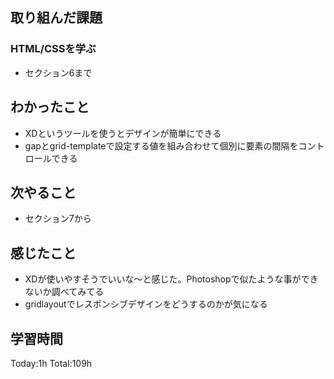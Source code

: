 ## 取り組んだ課題
### HTML/CSSを学ぶ
- セクション6まで
## わかったこと
- XDというツールを使うとデザインが簡単にできる
- gapとgrid-templateで設定する値を組み合わせて個別に要素の間隔をコントロールできる
## 次やること
- セクション7から
## 感じたこと
- XDが使いやすそうでいいな～と感じた。Photoshopで似たような事ができないか調べてみてる
- gridlayoutでレスポンシブデザインをどうするのかが気になる
## 学習時間
Today:1h Total:109h

